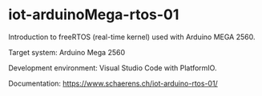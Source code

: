 # iot-arduinoMega-rtos-01
Introduction to freeRTOS (real-time kernel) used with Arduino MEGA 2560. 

Target system: Arduino Mega 2560

Development environment: Visual Studio Code with PlatformIO.

Documentation: https://www.schaerens.ch/iot-arduino-rtos-01/
